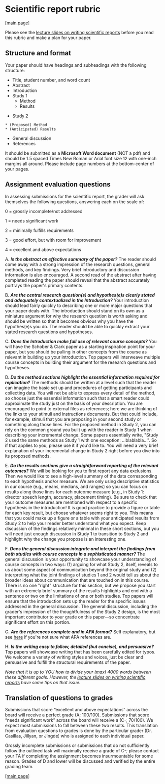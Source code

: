# Scientific report rubric

[[main page]](../casillas-hli-spring2022-syllabus/)

Please see the [lecture slides on writing scientific reports](https://docs.google.com/presentation/d/1LHTzJKN9NuFEaAPJd_g50GUW9P7hcx0R0Pf_qrfZCzc/edit?usp=sharing) before you read this rubric and make a plan for your paper.

## Structure and format

Your paper should have headings and subheadings with the following structure:

* Title, student number, and word count
* Abstract
* Introduction
* Study 1
	* Method
	* Results
<!--	* Transition motivating study 2-->
* Study 2
<!--	* Mini intro motivating study 2-->
	* (Proposed) Method
	* (Anticipated) Results
* General discussion
* References

It should be submitted as a **Microsoft Word document** (NOT a pdf) and should be 1.5 spaced Times New Roman or Arial font size 12 with one-inch margins all around. Please include page numbers at the bottom-center of your pages.

## Assignment evaluation questions

In assessing submissions for the scientific report, the grader will ask themselves the following questions, answering each on the scale of:

0 = grossly incomplete/not addressed

1 = needs significant work

2 = minimally fulfills requirements

3 = good effort, but with room for improvement

4 = excellent and above expectations

A. _**Is the abstract an effective summary of the paper?**_ The reader should come away with a strong impression of the research questions, general methods, and key findings. Very brief introductory and discussion information is also encouraged. A second read of the abstract after having completed reading the paper should reveal that the abstract accurately portrays the paper's primary contents.

B. _**Are the central research question(s) and hypothes(e)s clearly stated and adequately contextualized in the Introduction?**_ Your introduction should lead fairly quickly to describing one or more major questions that your paper deals with. The introduction should stand on its own as a miniature argument for why the research question is worth asking and should be written so that it becomes obvious why you have the hypothes(e)s you do. The reader should be able to quickly extract your stated research questions and hypotheses.

C. _**Does the Introduction make full use of relevant course concepts?**_ You will have the Schober & Clark paper as a starting inspiration point for your paper, but you should be pulling in other concepts from the course as relevant in building up your introduction. Top papers will interweave multiple course concepts in building their argument for the research questions and hypotheses.

D. _**Do the method sections highlight the essential information required for replication?**_ The methods should be written at a level such that the reader can imagine the basic set up and procedures of getting participants and collecting data. You will not be able to express every detail of the method, so choose just the essential information such that a smart reader could approximate the study just on the basis of your description. You are encouraged to point to external files as references; here we are thinking of the links to your stimuli and instructions documents. But that could include, for example, stimuli that you are proposing in your second study or something along those lines. For the proposed method in Study 2, you can rely on the common ground you built up with the reader in Study 1 when describing your incremental change. Some papers essentially write, "Study 2 used the same methods as Study 1 with one exception: ...blablabla...". So if that applies to you, please use it if you'd like to. You will need a very brief explanation of your incremental change in Study 2 right before you dive into its proposed methods.

E. _**Do the results sections give a straightforward reporting of the relevant outcomes?**_ We will be looking for you to first report any data exclusions. Then we would like to see a high-level summary of the data corresponding to each hypothesis and/or measure. We are only using descriptive statistics in our course (e.g., means, medians, and ranges) so you can focus on results along those lines for each outcome measure (e.g., in Study 1: director speech length, accuracy, placement timing). Be sure to check that your outcome measures are mentioned with respect to a specific hypothesis in the introduction! It is good practice to provide a figure or table for each key result, but choose whatever seems right to you. This means that you could make up a figure or a table with your anticipated results from Study 2 to help your reader better understand what you expect. Keep discussion of the findings relatively minimal in these short sections, but you will need just enough discussion in Study 1 to transition to Study 2 and highlight why the change you propose is an interesting one.

F. _**Does the general discussion integrate and interpret the findings from both studies with course concepts in a sophisticated manner?**_ The general discussion is your opportunity to showcase your understanding of course concepts in two ways: (1) arguing for what Study 2, itself, reveals to us about some aspect of communication beyond the original study and (2) interpreting what the joint findings of studies 1 and 2 would tell us about the broader ideas about communication that are touched on in this course. There is no one "right" structure for this section, but we propose you start with an extremely brief summary of the results highlights and end with a sentence or two on the limitations of one or both studies. Top papers will ensure that the introduction sets up the reader for the specific issues addressed in the general discussion. The general discussion, including the grader's impression of the thoughtfulness of the Study 2 design, is the most important contributor to your grade on this paper—so concentrate significant effort on this portion.

G. _**Are the references complete and in APA format?**_ Self explanatory, but see [here](https://owl.purdue.edu/owl/research_and_citation/apa_style/apa_formatting_and_style_guide/in_text_citations_the_basics.html) if you're not sure what APA references are.

H. _**Is the writing easy to follow, detailed (but concise), and persuasive?**_ Top papers will showcase writing that has been carefully edited for typos. We welcome a variety of writing styles and voices, just be clear and persuasive and fulfill the structural requirements of the paper.

_Note that it is up to YOU how to divide your (max) 4000 words between these different goals. However, the [lecture slides on writing scientific reports](https://docs.google.com/presentation/d/1LHTzJKN9NuFEaAPJd_g50GUW9P7hcx0R0Pf_qrfZCzc/edit?usp=sharing) have some tips on that issue._

## Translation of questions to grades

Submissions that score “excellent and above expectations” across the board will receive a perfect grade (A; 100/100). Submissions that score “needs significant work” across the board will receive a (C-; 70/100). We expect most submissions to fall between these two results. This translation from evaluation questions to grades is done by the particular grader (Dr. Casillas, Jillyan, or Jingde) who is assigned to each individual paper.

Grossly incomplete submissions or submissions that do not sufficiently follow the outlined task will maximally receive a grade of C-; please contact your TA if completing the assignment becomes insurmountable for some reason. Grades of D and lower will be discussed and verified by the entire grading team.

[[main page]](../casillas-hli-spring2022-syllabus/)
